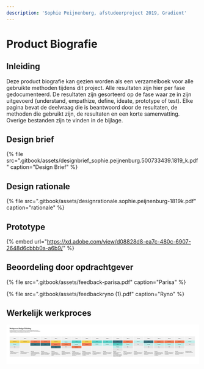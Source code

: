 ```yaml
---
description: 'Sophie Peijnenburg, afstudeerproject 2019, Gradient'
---
```


# Product Biografie

## Inleiding 

Deze product biografie kan gezien worden als een verzamelboek voor alle gebruikte methoden tijdens dit project. Alle resultaten zijn hier per fase gedocumenteerd. De resultaten zijn gesorteerd op de fase waar ze in zijn uitgevoerd \(understand, empathize, define, ideate, prototype of test\). Elke pagina bevat de deelvraag die is beantwoord door de resultaten, de methoden die gebruikt zijn, de resultaten en een korte samenvatting. Overige bestanden zijn te vinden in de bijlage. 

## Design brief 

{% file src=".gitbook/assets/designbrief\_sophie.peijnenburg.500733439.1819\_k.pdf" caption="Design Brief" %}

## Design rationale

{% file src=".gitbook/assets/designrationale.sophie.peijnenburg-1819k.pdf" caption="rationale" %}

## Prototype

{% embed url="https://xd.adobe.com/view/d08828d8-ea7c-480c-6907-2648d6cbbb0a-a6b9/" %}

## Beoordeling door opdrachtgever

{% file src=".gitbook/assets/feedback-parisa.pdf" caption="Parisa" %}

{% file src=".gitbook/assets/feedbackryno \(1\).pdf" caption="Ryno" %}

## Werkelijk werkproces

![](.gitbook/assets/proces.png)

